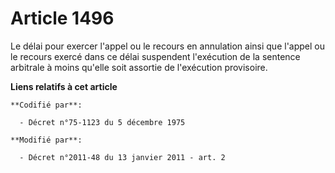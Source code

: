# Article 1496

Le délai pour exercer l'appel ou le recours en annulation ainsi que l'appel ou le recours exercé dans ce délai suspendent
l'exécution de la sentence arbitrale à moins qu'elle soit assortie de l'exécution provisoire.

**Liens relatifs à cet article**

	**Codifié par**:

	  - Décret n°75-1123 du 5 décembre 1975

	**Modifié par**:

	  - Décret n°2011-48 du 13 janvier 2011 - art. 2
